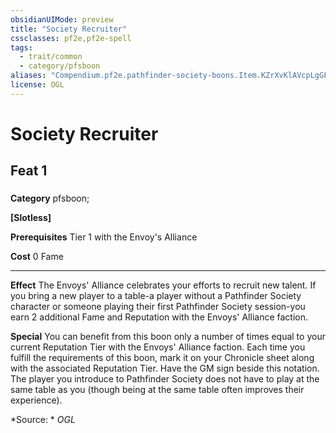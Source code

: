 ```yaml
---
obsidianUIMode: preview
title: "Society Recruiter"
cssclasses: pf2e,pf2e-spell
tags:
  - trait/common
  - category/pfsboon
aliases: "Compendium.pf2e.pathfinder-society-boons.Item.KZrXvKlAVcpLgGF8"
license: OGL
---
```

# Society Recruiter
## Feat 1
### 

**Category** pfsboon; 




**\[Slotless\]**

**Prerequisites** Tier 1 with the Envoy's Alliance

**Cost** 0 Fame

* * *

**Effect** The Envoys' Alliance celebrates your efforts to recruit new talent. If you bring a new player to a table-a player without a Pathfinder Society character or someone playing their first Pathfinder Society session-you earn 2 additional Fame and Reputation with the Envoys' Alliance faction.

**Special** You can benefit from this boon only a number of times equal to your current Reputation Tier with the Envoys' Alliance faction. Each time you fulfill the requirements of this boon, mark it on your Chronicle sheet along with the associated Reputation Tier. Have the GM sign beside this notation. The player you introduce to Pathfinder Society does not have to play at the same table as you (though being at the same table often improves their experience).

*Source: *
*OGL*